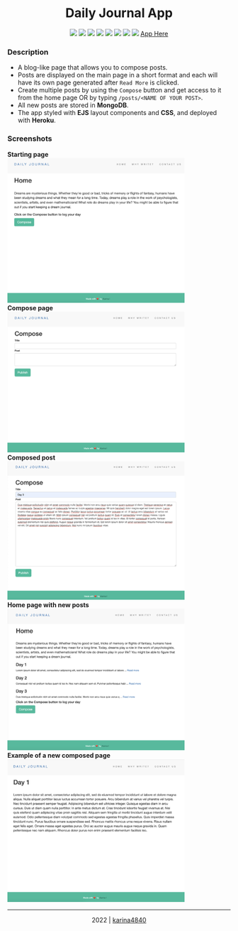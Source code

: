 # <div align="center"> Daily Journal App </div>

 <div align="center"> 
<img src="https://img.shields.io/badge/-CSS3-1572B6?logo=css3&logoColor=white&logoWidth=30"> 
<img src="https://img.shields.io/badge/-JavaScript-F0DB4F?logo=javascript&logoColor=white&logoWidth=30">
<img src="https://img.shields.io/badge/-Node.js-83CD29?logo=node.js&logoColor=white&logoWidth=30">
<img src="https://img.shields.io/badge/-Express-000000?logo=express&logoColor=white&logoWidth=30">
<img src="https://img.shields.io/badge/-JSON-000000?logo=json&logoColor=white&logoWidth=30">
<img src="https://img.shields.io/badge/-<EJS-CB6699?logo=ejs&logoColor=white&logoWidth=30">
<img src="https://img.shields.io/badge/-Heroku-6762A6?logo=heroku&logoColor=white&logoWidth=30">
<img src="https://img.shields.io/badge/-MongoDB-4FAA41?logo=mongodb&logoColor=white&logoWidth=30">
<!-- <img src="https://img.shields.io/badge/-Lodash-5889c4?logo=lodash&logoColor=white&logoWidth=30"> <br> -->
  <a href="https://daily-journal-site-4840.herokuapp.com/">App Here</a>
</div>
 
### Description
- A blog-like page that allows you to compose posts. 
- Posts are displayed on the main page in a short format and each will have its own page generated after `Read More` is clicked.
- Create multiple posts by using the `Compose` button and get access to it from the home page OR by typing `/posts/<NAME OF YOUR POST>`.
- All new posts are stored in **MongoDB**.
- The app styled with **EJS** layout components and **CSS**, and deployed with **Heroku**.
                                                    
### Screenshots
**Starting page <br>
<img src="https://github.com/karina4840/daily-journal-site-4840/blob/main/screens/journal-home-screen.png?raw=true" width=400> <br>
Compose page <br> 
<img src="https://github.com/karina4840/daily-journal-site-4840/blob/main/screens/journal-compose-screen.png?raw=true" width=400> <br>
Composed post <br> 
<img src="https://github.com/karina4840/daily-journal-site-4840/blob/main/screens/journal-compose-full-screen.png?raw=true" width=400> <br>
Home page with new posts <br>
<img src="https://github.com/karina4840/daily-journal-site-4840/blob/main/screens/journal-composed-screen.png?raw=true" width=400>  <br>
Example of a new composed page** <br>
<img src="https://github.com/karina4840/daily-journal-site-4840/blob/main/screens/journal-page-screen.png?raw=true" width=400>  <br>
***

<div align="center">
    2022 | <a href="https://github.com/karina4840"> karina4840 </a>
</div>

